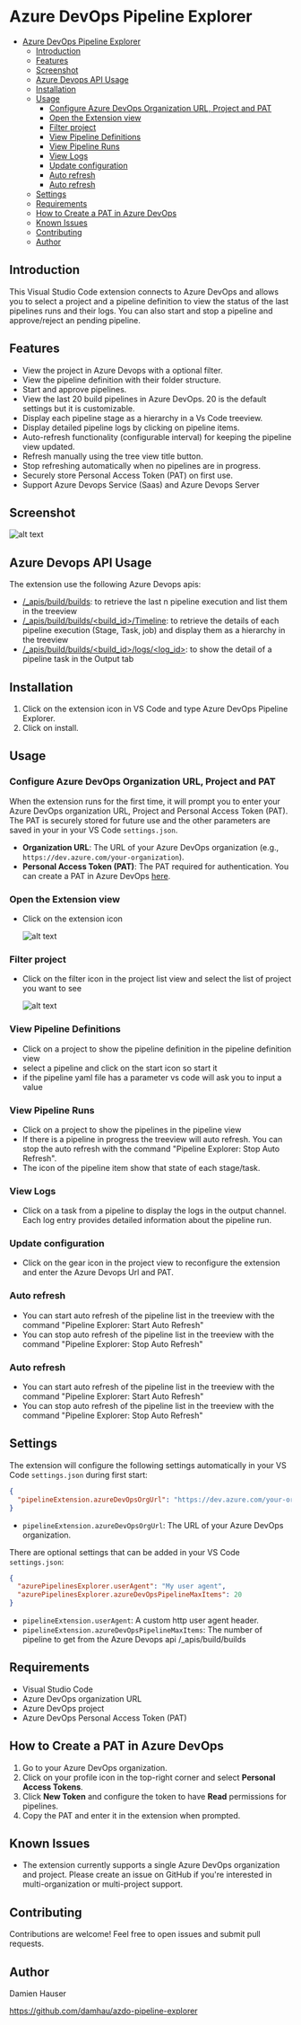 # Azure DevOps Pipeline Explorer

- [Azure DevOps Pipeline Explorer](#azure-devops-pipeline-explorer)
  - [Introduction](#introduction)
  - [Features](#features)
  - [Screenshot](#screenshot)
  - [Azure Devops API Usage](#azure-devops-api-usage)
  - [Installation](#installation)
  - [Usage](#usage)
    - [Configure Azure DevOps Organization URL, Project and PAT](#configure-azure-devops-organization-url-project-and-pat)
    - [Open the Extension view](#open-the-extension-view)
    - [Filter project](#filter-project)
    - [View Pipeline Definitions](#view-pipeline-definitions)
    - [View Pipeline Runs](#view-pipeline-runs)
    - [View Logs](#view-logs)
    - [Update configuration](#update-configuration)
    - [Auto refresh](#auto-refresh)
    - [Auto refresh](#auto-refresh-1)
  - [Settings](#settings)
  - [Requirements](#requirements)
  - [How to Create a PAT in Azure DevOps](#how-to-create-a-pat-in-azure-devops)
  - [Known Issues](#known-issues)
  - [Contributing](#contributing)
  - [Author](#author)


## Introduction

This Visual Studio Code extension connects to Azure DevOps and allows you to select a project and a pipeline definition to view the status of the last pipelines runs and their logs. You can also start and stop a pipeline and approve/reject an pending pipeline.


## Features

- View the project in Azure Devops with a optional filter.
- View the pipeline definition with their folder structure.
- Start and approve pipelines.
- View the last 20 build pipelines in Azure DevOps. 20 is the default settings but it is customizable.
- Display each pipeline stage as a hierarchy in a Vs Code treeview.
- Display detailed pipeline logs by clicking on pipeline items.
- Auto-refresh functionality (configurable interval) for keeping the pipeline view updated.
- Refresh manually using the tree view title button.
- Stop refreshing automatically when no pipelines are in progress.
- Securely store Personal Access Token (PAT) on first use.
- Support Azure Devops Service (Saas) and Azure Devops Server

## Screenshot

![alt text](images/image.png)

## Azure Devops API Usage

The extension use the following Azure Devops apis:

- [/\_apis/build/builds](https://learn.microsoft.com/en-us/rest/api/azure/devops/build/builds/list?view=azure-devops-rest-7.0): to retrieve the last n pipeline execution and list them in the treeview
- [/\_apis/build/builds/<build_id>/Timeline](https://learn.microsoft.com/en-us/rest/api/azure/devops/build/timeline/get?view=azure-devops-rest-7.0): to retrieve the details of each pipeline execution (Stage, Task, job) and display them as a hierarchy in the treeview
- [/\_apis/build/builds/<build_id>/logs/<log_id>](https://learn.microsoft.com/en-us/rest/api/azure/devops/build/builds/get-build-log?view=azure-devops-rest-7.0): to show the detail of a pipeline task in the Output tab

## Installation

1. Click on the extension icon in VS Code and type Azure DevOps Pipeline Explorer.
2. Click on install.

## Usage

### Configure Azure DevOps Organization URL, Project and PAT

When the extension runs for the first time, it will prompt you to enter your Azure DevOps organization URL, Project and Personal Access Token (PAT). The PAT is securely stored for future use and the other parameters are saved in your in your VS Code `settings.json`.

- **Organization URL**: The URL of your Azure DevOps organization (e.g., `https://dev.azure.com/your-organization`).
- **Personal Access Token (PAT)**: The PAT required for authentication. You can create a PAT in Azure DevOps [here](https://docs.microsoft.com/en-us/azure/devops/organizations/accounts/use-personal-access-tokens-to-authenticate).

### Open the Extension view

- Click on the extension icon

   ![alt text](images/image3.png)

### Filter project

- Click on the filter icon in the project list view and select the list of project you want to see

  ![alt text](images/image2.png)


### View Pipeline Definitions

- Click on a project to show the pipeline definition in the pipeline definition view
- select a pipeline and click on the start icon so start it
- if the pipeline yaml file has a parameter vs code will ask you to input a value

### View Pipeline Runs

- Click on a project to show the pipelines in the pipeline view
- If there is a pipeline in progress the treeview will auto refresh. You can stop the auto refresh with the command "Pipeline Explorer: Stop Auto Refresh".
- The icon of the pipeline item show that state of each stage/task.

### View Logs

- Click on a task from a pipeline to display the logs in the output channel. Each log entry provides detailed information about the pipeline run.

### Update configuration

- Click on the gear icon in the project view to reconfigure the extension and enter the Azure Devops Url and PAT.


### Auto refresh

- You can start auto refresh of the pipeline list in the treeview with the command "Pipeline Explorer: Start Auto Refresh"
- You can stop auto refresh of the pipeline list in the treeview with the command "Pipeline Explorer: Stop Auto Refresh"


### Auto refresh

- You can start auto refresh of the pipeline list in the treeview with the command "Pipeline Explorer: Start Auto Refresh"
- You can stop auto refresh of the pipeline list in the treeview with the command "Pipeline Explorer: Stop Auto Refresh"



## Settings

The extension will configure the following settings automatically in your VS Code `settings.json` during first start:

```json
{
  "pipelineExtension.azureDevOpsOrgUrl": "https://dev.azure.com/your-organization"
}
```

- `pipelineExtension.azureDevOpsOrgUrl`: The URL of your Azure DevOps organization.

There are optional settings that can be added in your VS Code `settings.json`:

```json
{
  "azurePipelinesExplorer.userAgent": "My user agent",
  "azurePipelinesExplorer.azureDevOpsPipelineMaxItems": 20
}
```

- `pipelineExtension.userAgent`: A custom http user agent header.
- `pipelineExtension.azureDevOpsPipelineMaxItems`: The number of pipeline to get from the Azure Devops api /\_apis/build/builds

## Requirements

- Visual Studio Code
- Azure DevOps organization URL
- Azure DevOps project
- Azure DevOps Personal Access Token (PAT)

## How to Create a PAT in Azure DevOps

1. Go to your Azure DevOps organization.
2. Click on your profile icon in the top-right corner and select **Personal Access Tokens**.
3. Click **New Token** and configure the token to have **Read** permissions for pipelines.
4. Copy the PAT and enter it in the extension when prompted.

## Known Issues

- The extension currently supports a single Azure DevOps organization and project. Please create an issue on GitHub if you're interested in multi-organization or multi-project support.

## Contributing

Contributions are welcome! Feel free to open issues and submit pull requests.

## Author

Damien Hauser

https://github.com/damhau/azdo-pipeline-explorer
